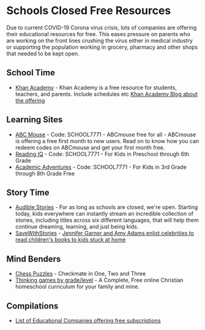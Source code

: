 # Schools Closed Free Resources
Due to current COVID-19 Corona virus crisis, lots of companies are offering their educational resources for free. This eases pressure on parents who are working on the front lines crushing the virus either in medical industry or supporting the population working in grocery, pharmacy and other shops that needed to be kept open.

## School Time
- [Khan Academy](https://www.khanacademy.org) - Khan Academy is a free resource for students, teachers, and parents. Include schedules etc [Khan Academy Blog about the offering](https://www.khanacademy.org/about/blog/post/611770255064350720/remote-learning-with-khan-academy-during-school)

## Learning Sites
- [ABC Mouse](https://www.abcmouse.com/code) - Code: SCHOOL7771 - ABCmouse free for all - ABCmouse is offering a free first month to new users. Read on to know how you can redeem codes on ABCmouse and get your first month free.
- [Reading IQ](https://bit.ly/2WhUldy) - Code: SCHOOL7771 - For Kids in Preschool through 6th Grade
- [Academic Adventures](https://bit.ly/2WgXoCL) - Code: SCHOOL7771 - For Kids in 3rd Grade through 8th Grade Free

## Story Time
- [Audible Stories](https://stories.audible.com/start-listen) - For as long as schools are closed, we're open. Starting today, kids everywhere can instantly stream an incredible collection of stories, including titles across six different languages, that will help them continue dreaming, learning, and just being kids.
- [SaveWithStories](https://www.instagram.com/savewithstories/?utm_source=ig_embed&utm_campaign=loading) - [Jennifer Garner and Amy Adams enlist celebrities to read children's books to kids stuck at home](https://www.cbsnews.com/news/coronavirus-jennifer-garner-amy-adams-celebrities-read-childrens-books-live-stream-quarantined-kids-school/)

## Mind Benders
- [Chess Puzzles](https://www.chesspuzzles.com/) - Checkmate in One, Two and Three
- [Thinking games by grade/level](https://allinonehomeschool.com/thinking/) - A Complete, Free online Christian homeschool curriculum for your family and mine.

## Compilations
- [List of Educational Companies offering free subscriptions](https://kidsactivitiesblog.com/135609/list-of-education-companies-offering-free-subscriptions/)
